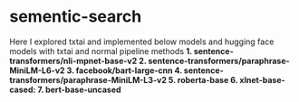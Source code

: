 # sementic-search
Here I explored txtai and implemented below models and hugging face models with txtai and normal pipeline methods 
**1. sentence-transformers/nli-mpnet-base-v2
2. sentence-transformers/paraphrase-MiniLM-L6-v2
3. facebook/bart-large-cnn
4. sentence-transformers/paraphrase-MiniLM-L3-v2
5. roberta-base
6. xlnet-base-cased:
7. bert-base-uncased**
